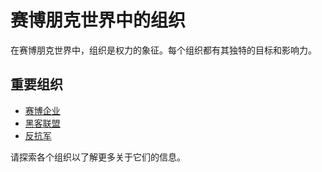 # 赛博朋克世界中的组织

在赛博朋克世界中，组织是权力的象征。每个组织都有其独特的目标和影响力。

## 重要组织

- [赛博企业](赛博企业.md)
- [黑客联盟](黑客联盟.md)
- [反抗军](反抗军.md)

请探索各个组织以了解更多关于它们的信息。
